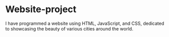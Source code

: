 # Website-project
I have programmed a website using HTML, JavaScript, and CSS, dedicated to showcasing the beauty of various cities around the world.
